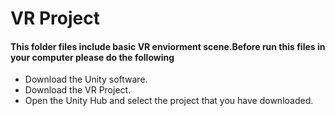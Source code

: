 # VR Project

#### This folder files include basic VR enviorment scene.Before run this files in your computer please do the following

* Download the Unity software.
* Download the VR Project.
* Open the Unity Hub and select the project that you have downloaded.


